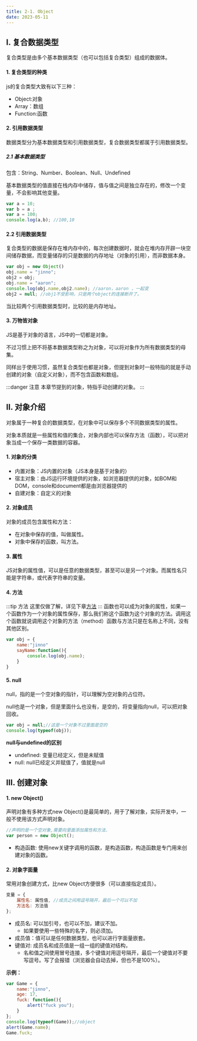```yaml
---
title: 2-1. Object
date: 2023-05-11
---
```

## Ⅰ. 复合数据类型
复合类型是由多个基本数据类型（也可以包括复合类型）组成的数据体。

#### 1. 复合类型的种类
js的复合类型大致有以下三种：
- Object:对象
- Array：数组
- Function:函数


#### 2.  引用数据类型
数据类型分为基本数据类型和引用数据类型，复合数据类型都属于引用数据类型。
##### 2.1  基本数据类型
包含：String、Number、Boolean、Null、Undefined

基本数据类型的值直接在栈内存中储存，值与值之间是独立存在的，修改一个变量，不会影响其他变量。
```js
var a = 10;
var b = a ;
var a = 100;
console.log(a,b); //100,10
```

#### 2.2 引用数据类型
复合类型的数据是保存在堆内存中的，每次创建数据时，就会在堆内存开辟一块空间储存数据，而变量储存的只是数据的内存地址（对象的引用），而非数据本身。
```js
var obj = new Object()
obj.name = "jinno";
obj2 = obj;
obj.name = "aaron";
console.log(obj.name,obj2.name); //aaron，aaron ，一起变
obj2 = null; //obj1不受影响，只是两个object的连接断开了。
```
当比较两个引用数据类型时，比较的是内存地址。

#### 3. 万物皆对象
JS是基于对象的语言，JS中的一切都是对象。

不过习惯上把不将基本数据类型称之为对象，可以将对象作为所有数据类型的母集。

同样出于使用习惯，虽然复合类型也都是对象，但提到对象时一般特指的就是手动创建的对象（自定义对象），而不包含函数和数组。

:::danger 注意
本章节提到的对象，特指手动创建的对象。
:::


## Ⅱ. 对象介绍
对象属于一种复合的数据类型，在对象中可以保存多个不同数据类型的属性。

对象本质就是一些属性和值的集合，对象内部也可以保存方法（函数），可以把对象当成一个保存一类数据的容器。

#### 1. 对象的分类
- 内置对象：JS内置的对象（JS本身是基于对象的）
- 宿主对象：由JS运行环境提供的对象，如浏览器提供的对象，如BOM和DOM，console和document都是由浏览器提供的
- 自建对象：自定义的对象

#### 2. 对象成员
对象的成员包含属性和方法：
- 在对象中保存的值，叫做属性。
- 对象中保存的函数，叫方法。

#### 3. 属性
JS对象的属性值，可以是任意的数据类型，甚至可以是另一个对象。而属性名只能是字符串，或代表字符串的变量。

#### 4. 方法
:::tip 方法
这里仅做了解，详见下章[方法](/basic/js/2.复合类型/2-2.函数.md)
:::
函数也可以成为对象的属性，如果一个函数作为一个对象的属性保存，那么我们称这个函数为这个对象的方法。调用这个函数就说调用这个对象的方法（method）函数与方法只是在名称上不同，没有其他区别。
```js
var obj = {
    name:"jinno"
    sayName:function(){
        console.log(obj.name);
    }
}
```

#### 5. null
null，指的是一个空对象的指针，可以理解为空对象的占位符。

null也是一个对象，但是里面什么也没有，是空的，将变量指向null，可以把对象回收。
```js
var obj = null;//这是一个对象不过里面是空的
console.log(typeof(obj));
```
**null与undefined的区别**  

- undefined: 变量已经定义，但是未赋值
- null: null已经定义并赋值了，值就是null


## Ⅲ. 创建对象
#### 1. new Object()
声明对象有多种方式new Object()是最简单的，用于了解对象，实际开发中，一般不使用该方式声明对象。
```js
//声明的是一个空对象,需要向里面添加属性和方法.
var person = new Object();
```
- 构造函数: 使用new关键字调用的函数，是构造函数，构造函数是专门用来创建对象的函数。


#### 2. 对象字面量
常用对象创建方式，比new Object方便很多（可以直接指定成员）。
```js
变量 = {
    属性名: 属性值, //成员之间用逗号隔开，最后一个可以不加
    方法名: 方法值
};
```
- 成员名: 可以加引号，也可以不加，建议不加。
    - 如果要使用一些特殊的名字，则必须加。
- 成员值：值可以是任何数据类型，也可以进行字面量嵌套。
- 键值对: 成员名和成员值是一组一组的键值对结构，
    - 名和值之间使用冒号连接，多个键值对用逗号隔开，最后一个键值对不要写逗号。写了会报错（浏览器会自动去掉，但也不是100%）。

**示例：**
```js
var Game = {
    name:"jinno",
    age: 17,
    fuck: function(){
        alert("fuck you");
    }
};
console.log(typeof(Game));//object
alert(Game.name);
Game.fuck;
```

